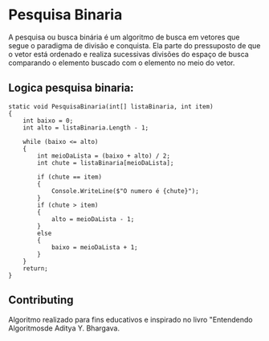 # Pesquisa Binaria

A pesquisa ou busca binária é um algoritmo de busca em vetores que segue o paradigma de divisão e conquista. Ela parte do pressuposto de que o vetor está ordenado e realiza sucessivas divisões do espaço de busca comparando o elemento buscado com o elemento no meio do vetor.

## Logica pesquisa binaria:

```Csharp
static void PesquisaBinaria(int[] listaBinaria, int item)
{
    int baixo = 0;
    int alto = listaBinaria.Length - 1;

    while (baixo <= alto) 
    {
        int meioDaLista = (baixo + alto) / 2; 
        int chute = listaBinaria[meioDaLista];
        
        if (chute == item) 
        {
            Console.WriteLine($"O numero é {chute}");
        } 
        if (chute > item) 
        {
            alto = meioDaLista - 1;
        }
        else
        {
            baixo = meioDaLista + 1;
        }
    }
    return;
}
```

## Contributing

Algoritmo realizado para fins educativos e inspirado no livro "Entendendo Algoritmosde Aditya Y. Bhargava.

